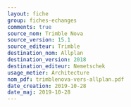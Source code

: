 ```yaml
---
layout: fiche
group: fiches-echanges
comments: true
source_nom: Trimble Nova
source_version: 15.1
source_editeur: Trimble
destination_nom: Allplan
destination_version: 2018
destination_editeur: Nemetschek
usage_metier: Architecture
nom_pdf: trimblenova-vers-allplan.pdf
date_creation: 2019-10-28
date_maj: 2019-10-28
---
```

